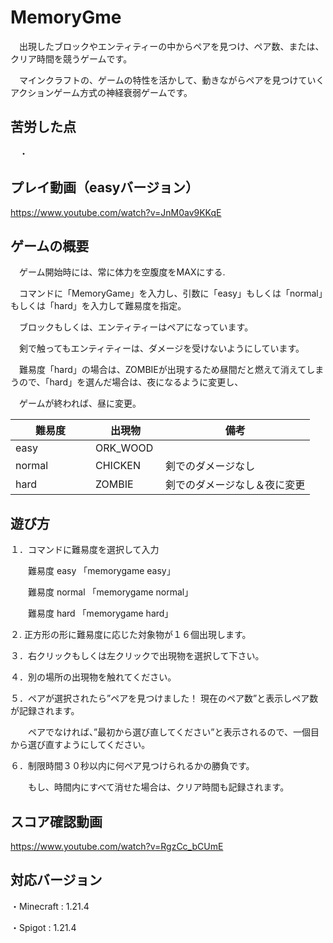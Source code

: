 # MemoryGme
　出現したブロックやエンティティーの中からペアを見つけ、ペア数、または、クリア時間を競うゲームです。

　マインクラフトの、ゲームの特性を活かして、動きながらペアを見つけていくアクションゲーム方式の神経衰弱ゲームです。

## 苦労した点

　・　


## プレイ動画（easyバージョン）

https://www.youtube.com/watch?v=JnM0av9KKqE

## ゲームの概要
　ゲーム開始時には、常に体力を空腹度をMAXにする.

　コマンドに「MemoryGame」を入力し、引数に「easy」もしくは「normal」もしくは「hard」を入力して難易度を指定。

　ブロックもしくは、エンティティーはペアになっています。

　剣で触ってもエンティティーは、ダメージを受けないようにしています。

　難易度「hard」の場合は、ZOMBIEが出現するため昼間だと燃えて消えてしまうので、「hard」を選んだ場合は、夜になるように変更し、

　ゲームが終われば、昼に変更。


|難易度　　　　 |出現物　　　 |備考 　　　　　　　　　　　|
|-----|-----|-----|
| easy | ORK_WOOD |        |
| normal | CHICKEN | 剣でのダメージなし |
| hard | ZOMBIE | 剣でのダメージなし＆夜に変更 |

## 遊び方

１．コマンドに難易度を選択して入力

　　難易度 easy 「memorygame easy」

　　難易度 normal 「memorygame normal」

　　難易度 hard 「memorygame hard」

２. 正方形の形に難易度に応じた対象物が１６個出現します。

３．右クリックもしくは左クリックで出現物を選択して下さい。

４．別の場所の出現物を触れてください。

５．ペアが選択されたら”ペアを見つけました！ 現在のペア数”と表示しペア数が記録されます。

　　ペアでなければ、”最初から選び直してください”と表示されるので、一個目から選び直すようにしてください。

６．制限時間３０秒以内に何ペア見つけられるかの勝負です。

　　もし、時間内にすべて消せた場合は、クリア時間も記録されます。

## スコア確認動画

https://www.youtube.com/watch?v=RgzCc_bCUmE

## 対応バージョン

  ・Minecraft : 1.21.4

  ・Spigot : 1.21.4

